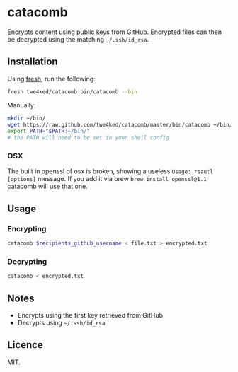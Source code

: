 # catacomb

Encrypts content using public keys from GitHub.
Encrypted files can then be decrypted using the matching `~/.ssh/id_rsa`.

## Installation

Using [fresh], run the following:

``` sh
fresh twe4ked/catacomb bin/catacomb --bin
```

Manually:

``` sh
mkdir ~/bin/
wget https://raw.github.com/twe4ked/catacomb/master/bin/catacomb ~/bin/catacomb
export PATH="$PATH:~/bin/"
# the PATH will need to be set in your shell config
```

### OSX

The built in openssl of osx is broken, showing a useless `Usage: rsautl [options]` message. If you add it via brew `brew install openssl@1.1` catacomb will use that one.

## Usage

### Encrypting

``` sh
catacomb $recipients_github_username < file.txt > encrypted.txt
```

### Decrypting

``` sh
catacomb < encrypted.txt
```

## Notes

* Encrypts using the first key retrieved from GitHub
* Decrypts using `~/.ssh/id_rsa`

## Licence

MIT.

[fresh]: https://github.com/freshshell/fresh
